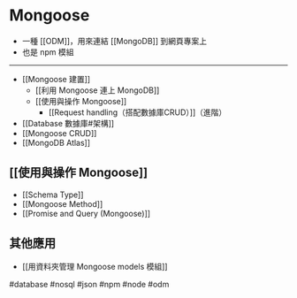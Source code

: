 # Mongoose
- 一種 [[ODM]]，用來連結 [[MongoDB]] 到網頁專案上
- 也是 npm 模組
---
- [[Mongoose 建置]]
	- [[利用 Mongoose 連上 MongoDB]]
	- [[使用與操作 Mongoose]]
		- [[Request handling（搭配數據庫CRUD）]]（進階）
- [[Database 數據庫#架構]]
- [[Mongoose CRUD]]
- [[MongoDB Atlas]]

## [[使用與操作 Mongoose]]

- [[Schema Type]]
- [[Mongoose Method]]
- [[Promise and Query (Mongoose)]]

## 其他應用
- [[用資料夾管理 Mongoose models 模組]]


#database #nosql #json #npm #node #odm